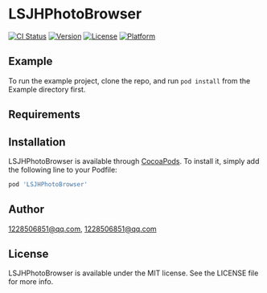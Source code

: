 # LSJHPhotoBrowser

[![CI Status](https://img.shields.io/travis/1228506851@qq.com/LSJHPhotoBrowser.svg?style=flat)](https://travis-ci.org/1228506851@qq.com/LSJHPhotoBrowser)
[![Version](https://img.shields.io/cocoapods/v/LSJHPhotoBrowser.svg?style=flat)](https://cocoapods.org/pods/LSJHPhotoBrowser)
[![License](https://img.shields.io/cocoapods/l/LSJHPhotoBrowser.svg?style=flat)](https://cocoapods.org/pods/LSJHPhotoBrowser)
[![Platform](https://img.shields.io/cocoapods/p/LSJHPhotoBrowser.svg?style=flat)](https://cocoapods.org/pods/LSJHPhotoBrowser)

## Example

To run the example project, clone the repo, and run `pod install` from the Example directory first.

## Requirements

## Installation

LSJHPhotoBrowser is available through [CocoaPods](https://cocoapods.org). To install
it, simply add the following line to your Podfile:

```ruby
pod 'LSJHPhotoBrowser'
```

## Author

1228506851@qq.com, 1228506851@qq.com

## License

LSJHPhotoBrowser is available under the MIT license. See the LICENSE file for more info.
